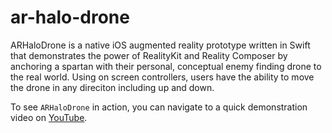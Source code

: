 # ar-halo-drone

ARHaloDrone is a native iOS augmented reality prototype written in Swift that demonstrates the power of RealityKit and Reality Composer by anchoring a spartan with their personal, conceptual enemy finding drone to the real world. Using on screen controllers, users have the ability to move the drone in any direciton including up and down.

To see `ARHaloDrone` in action, you can navigate to a quick demonstration video on [YouTube]().
